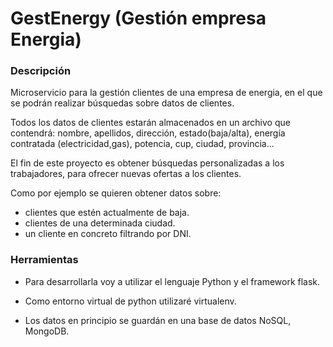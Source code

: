 
# GestEnergy (Gestión empresa Energia)

### Descripción

 Microservicio para la gestión clientes de una empresa de energia, en el que se podrán realizar búsquedas sobre datos de clientes.

Todos los datos de clientes estarán almacenados en un archivo que contendrá: nombre, apellidos, dirección, estado(baja/alta), energía contratada (electricidad,gas), potencia, cup, ciudad, provincia...

El fin de este proyecto es obtener búsquedas personalizadas a los trabajadores, para ofrecer nuevas ofertas a los clientes.

Como por ejemplo se quieren obtener datos sobre:

- clientes que estén actualmente de baja.
- clientes de una determinada ciudad.
- un cliente en concreto filtrando por DNI.


### Herramientas

- Para desarrollarla voy a utilizar el lenguaje Python y el framework flask.

- Como entorno virtual de python utilizaré virtualenv.

- Los datos en principio se guardán en una base de datos NoSQL, MongoDB.
